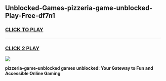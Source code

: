
## Unblocked-Games-pizzeria-game-unblocked-Play-Free-df7n1
<h3>
<a href="https://premium76.site?title=pizzeria-game-unblocked&ref=20A">CLICK TO PLAY</a></h3>
<hr>

<h3>
<a href="https://premium76.site?title=pizzeria-game-unblocked&ref=20A">CLICK 2 PLAY</a>
  
</h3>

<a href="https://premium76.site?title=pizzeria-game-unblocked&ref=20A"><img src="https://clearcache.store/games.png"></a>


**pizzeria-game-unblocked games unblocked: Your Gateway to Fun and Accessible Online Gaming**
